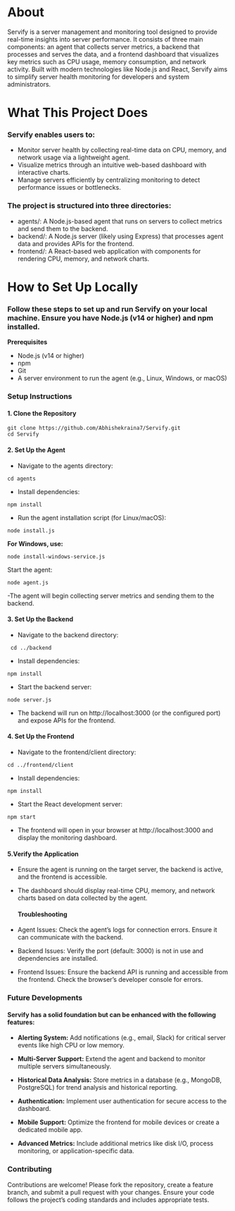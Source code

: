 # About
Servify is a server management and monitoring tool designed to provide real-time insights into server performance. 
It consists of three main components: an agent that collects server metrics, a backend that processes and serves the data, and a frontend dashboard that visualizes key metrics such as CPU usage, memory consumption, and network activity. 
Built with modern technologies like Node.js and React, Servify aims to simplify server health monitoring for developers and system administrators. 

# What This Project Does
### Servify enables users to:
- Monitor server health by collecting real-time data on CPU, memory, and network usage via a lightweight agent.
- Visualize metrics through an intuitive web-based dashboard with interactive charts.
- Manage servers efficiently by centralizing monitoring to detect performance issues or bottlenecks.

### The project is structured into three directories:
- agents/: A Node.js-based agent that runs on servers to collect metrics and send them to the backend.
- backend/: A Node.js server (likely using Express) that processes agent data and provides APIs for the frontend.
- frontend/: A React-based web application with components for rendering CPU, memory, and network charts.
  
# How to Set Up Locally
### Follow these steps to set up and run Servify on your local machine. Ensure you have Node.js (v14 or higher) and npm installed.
**Prerequisites**
- Node.js (v14 or higher)
- npm
- Git
- A server environment to run the agent (e.g., Linux, Windows, or macOS)

### Setup Instructions

#### 1. Clone the Repository

```
git clone https://github.com/Abhishekraina7/Servify.git
cd Servify

```

#### 2. Set Up the Agent
- Navigate to the agents directory:
```
cd agents

```
- Install dependencies:
```
npm install

```
- Run the agent installation script (for Linux/macOS):
```
node install.js

```
**For Windows, use:**

```
node install-windows-service.js

```

Start the agent:

```
node agent.js

```

-The agent will begin collecting server metrics and sending them to the backend.

#### 3. Set Up the Backend

- Navigate to the backend directory:
```
 cd ../backend
```
- Install dependencies:
```
npm install

```
- Start the backend server:
```
node server.js

```
- The backend will run on http://localhost:3000 (or the configured port) and expose APIs for the frontend.

#### 4. Set Up the Frontend
- Navigate to the frontend/client directory:
```
cd ../frontend/client

```
- Install dependencies:
```
npm install

```
- Start the React development server:
```
npm start

```
- The frontend will open in your browser at http://localhost:3000 and display the monitoring dashboard.

#### 5.Verify the Application

- Ensure the agent is running on the target server, the backend is active, and the frontend is accessible.
- The dashboard should display real-time CPU, memory, and network charts based on data collected by the agent.

  #### Troubleshooting

- Agent Issues: Check the agent’s logs for connection errors. Ensure it can communicate with the backend.

- Backend Issues: Verify the port (default: 3000) is not in use and dependencies are installed.

- Frontend Issues: Ensure the backend API is running and accessible from the frontend. Check the browser’s developer console for errors.

 ### Future Developments

#### Servify has a solid foundation but can be enhanced with the following features:


- **Alerting System:** Add notifications (e.g., email, Slack) for critical server events like high CPU or low memory.

- **Multi-Server Support:** Extend the agent and backend to monitor multiple servers simultaneously.

- **Historical Data Analysis:** Store metrics in a database (e.g., MongoDB, PostgreSQL) for trend analysis and historical reporting.

- **Authentication:** Implement user authentication for secure access to the dashboard.

- **Mobile Support:** Optimize the frontend for mobile devices or create a dedicated mobile app.

- **Advanced Metrics:** Include additional metrics like disk I/O, process monitoring, or application-specific data.

### Contributing
Contributions are welcome! Please fork the repository, create a feature branch, and submit a pull request with your changes. Ensure your code follows the project’s coding standards and includes appropriate tests.
